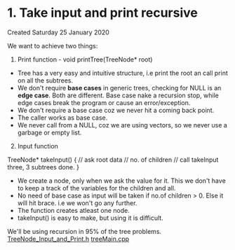 # 1. Take input and print recursive
Created Saturday 25 January 2020

We want to achieve two things:

1. Print function - void printTree(TreeNode<T>* root)



* Tree has a very easy and intuitive structure, i.e print the root an call print on all the subtrees.
* We don't require **base cases** in generic trees, checking for NULL is an **edge case**. Both are different. Base case nake a recursion stop, while edge cases break the program or cause an error/exception.
* We don't require a base case coz we never hit a coming back point.
* The caller works as base case. 
* We never call from a NULL, coz we are using vectors, so we never use a garbage or empty list.



2. Input function

TreeNode<int>* takeInput()
{
// ask root data
// no. of children
// call takeInput three, 3 subtrees done.
} 

* We create a node, only when we ask the value for it. This we don't have to keep a track of the variables for the children and all.
* No need of base case as input will be taken if no.of children > 0. Else it will hit brace. i.e we won't go any further.
* The function creates atleast one node.
* takeInput() is easy to make, but using it is difficult.


We'll be using recursion in 95% of the tree problems. 
[TreeNode_Input_and_Print.h](./1._Take_input_and_print_recursive/TreeNode_Input_and_Print.h)
[treeMain.cpp](./1._Take_input_and_print_recursive/treeMain.cpp)


